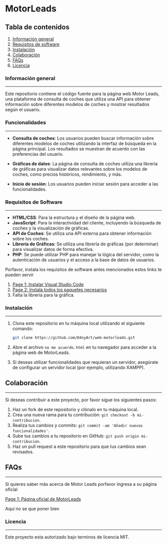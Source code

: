 # MotorLeads

## Tabla de contenidos
1. [Información general](#información-general)
2. [Requisitos de software](#requisitos-de-software)
3. [Instalación](#instalación)
4. [Colaboración](#colaboración)
5. [FAQs](#faqs)
6. [Licencia](#licencia)

### Información general
***
Este repositorio contiene el código fuente para la página web Motor Leads, una plataforma de consulta de coches que utiliza una API para obtener información sobre diferentes modelos de coches y mostrar resultados según el usuario.

### Funcionalidades
***
- **Consulta de coches**: Los usuarios pueden buscar información sobre diferentes modelos de coches utilizando la interfaz de búsqueda en la página principal. Los resultados se muestran de acuerdo con las preferencias del usuario.

- **Gráficas de datos**: La página de consulta de coches utiliza una librería de gráficas para visualizar datos relevantes sobre los modelos de coches, como precios históricos, rendimiento, y más.

- **Inicio de sesión**: Los usuarios pueden iniciar sesión para acceder a las funcionalidades.
  
### Requisitos de Software
***
- **HTML/CSS**: Para la estructura y el diseño de la página web.
- **JavaScript**: Para la interactividad del cliente, incluyendo la búsqueda de coches y la visualización de gráficas.
- **API de Coches**: Se utiliza una API externa para obtener información sobre los coches.
- **Librería de Gráficas**: Se utiliza una librería de gráficas (por determinar) para visualizar datos de forma efectiva.
- **PHP**: Se puede utilizar PHP para manejar la lógica del servidor, como la autenticación de usuarios y el acceso a la base de datos de usuarios.
 
Porfavor, instala los requisitos de software antes mencionados estos links te pueden servir

1. [Page 1: Instalar Visual Studio Code](https://code.visualstudio.com/download)
2. [Page 2: Instala todos los paquetes necesarios](https://code.visualstudio.com/docs/languages/overview)
3. Falta la librería para la gráfica.
   

### Instalación
***
1. Clona este repositorio en tu máquina local utilizando el siguiente comando:

    ```bash
    git clone https://github.com/D4nyArt/web-motorleads.git
    ```

2. Abre el archivo `no me acuerdo.html` en tu navegador para acceder a la página web de MotorLeads.

3. Si deseas utilizar funcionalidades que requieran un servidor, asegúrate de configurar un servidor local (por ejemplo, utilizando XAMPP).

## Colaboración
***
Si deseas contribuir a este proyecto, por favor sigue los siguientes pasos:

1. Haz un fork de este repositorio y clónalo en tu máquina local.
2. Crea una nueva rama para tu contribución: `git checkout -b mi-contribucion`.
3. Realiza tus cambios y commits: `git commit -am 'Añadir nuevas funcionalidades'`.
4. Sube tus cambios a tu repositorio en GitHub: `git push origin mi-contribucion`.
5. Haz un pull request a este repositorio para que tus cambios sean revisados.

## FAQs
***
Si quieres saber más acerca de Motor Leads porfavor ingresa a su página oficial

 [Page 1: Página oficial de MotorLeads](https://www.motorleads.co/es)

 Aquí no se que poner bien

### Licencia
***
Este proyecto esta autorizado bajo terminos de licencia MIT.











